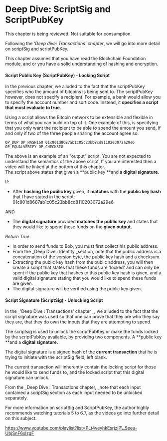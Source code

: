 # Deep Dive: ScriptSig and ScriptPubKey

This chapter is being reviewed. Not suitable for consumption.

Following the _'Deep dive: Transactions' chapter_, we will go into more detail on scriptSig and scriptPubKey.

This chapter assumes that you have read the Blockchain Foundation module, and or you have a solid understanding of hashing and encryption.

#### Script Public Key \(ScriptPubKey\) - Locking Script

In the previous chapter, we alluded to the fact that the scriptPubKey specifies who the amount of bitcoins is being sent to. The scriptPubKey however, does not specify a recipient. For example, a bank would allow you to specify the account number and sort code. Instead, it **specifies a script that must evaluate to true**.

Using a script allows the Bitcoin network to be extensible and flexible in terms of what you can build on top of it. One example of this, is specifying that you only want the recipient to be able to spend the amount you send, if and only if two of the three people sharing the account agree so.

```
OP_DUP OP_HASH160 01c801d8687ab1c05c23bb8cd8110203072a29e6 OP_EQUALVERIFY OP_CHECKSIG
```

The above is an example of an "output" script. You are not expected to understand the semantics of the above script, If you are interested then a video will be linked at the bottom of this chapter.  
The script above states that given a **public key **and **a digital signature**.

If:

* After **hashing the public key** given, it **matches** with the **public key hash** that I have stated in the script: 01c801d8687ab1c05c23bb8cd8110203072a29e6.

AND

* The **digital signature** provided **matches the public key** and states that they would like to spend these funds on the **given output.**

_Return True_

* In order to send funds to Bob, you must first collect his public address. 
* From the \_Deep Dive : Identity \_section, note that the public address is a concatenation of the version byte, the public key hash and a checksum. 
* Extracting the public key hash from the public address, you will then create a script that states that these funds are 'locked' and can only be spent if the public key that hashes to this public key hash is given, and a valid digital signature stating that you would like to spend these funds are given.
* The digital signature will be verified using the public key given.

#### Script Signature \(ScriptSig\) - Unlocking Script

In the _'Deep Dive : Transactions' chapter _, we alluded to the fact that the script signature was used so that one can prove that they are who they say they are, that they do own the inputs that they are attempting to spend.

The scriptsig is used to unlock the scriptPubKey or make the funds locked by the scriptPubKey available, by providing two components. A **public key **and a **digital signature.**

The digital signature is a signed hash of the **current transaction** that he is trying to initiate with the scriptSig field, left blank.

The current transaction will inherently contain the locking script for those he would like to send funds to, and the locked script that this digital signature can unlock.

From the _Deep Dive : Transactions chapter, _note that each input contained a scriptSig section as each input needed to be unlocked separately.

For more information on scriptSig and ScriptPubKey, the author highly recommends watching tutorials 5 to 6.7, as the videos go into further detail on this subject.

https://www.youtube.com/playlist?list=PLt4veyhkEsrjzjP\_Seeu-UbjSnF6xIzgF

